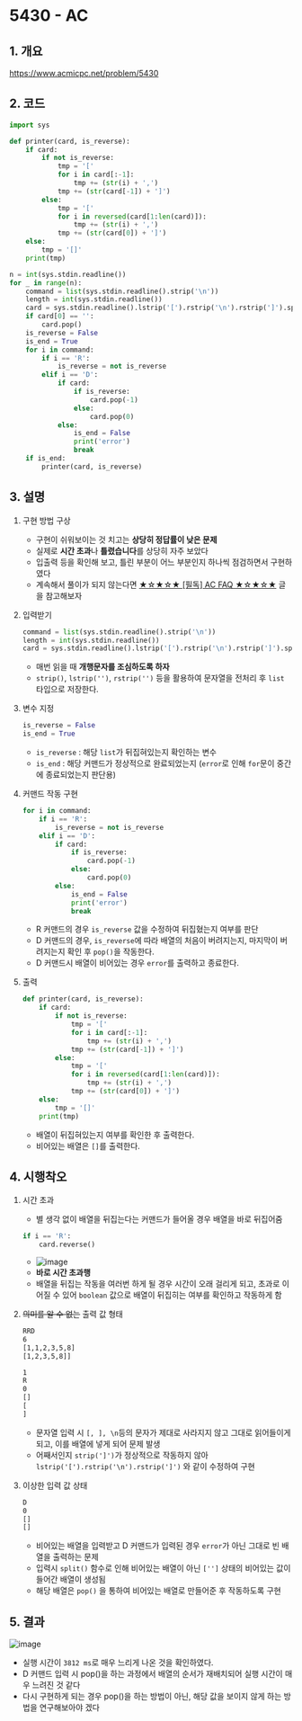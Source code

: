 # 5430 - AC

## 1. 개요

https://www.acmicpc.net/problem/5430

## 2. 코드

```python
import sys

def printer(card, is_reverse):
    if card:
        if not is_reverse:
            tmp = '['
            for i in card[:-1]:
                tmp += (str(i) + ',')
            tmp += (str(card[-1]) + ']')
        else:
            tmp = '['
            for i in reversed(card[1:len(card)]):
                tmp += (str(i) + ',')
            tmp += (str(card[0]) + ']')
    else:
        tmp = '[]'
    print(tmp)

n = int(sys.stdin.readline())
for _ in range(n):
    command = list(sys.stdin.readline().strip('\n'))
    length = int(sys.stdin.readline())
    card = sys.stdin.readline().lstrip('[').rstrip('\n').rstrip(']').split(',')
    if card[0] == '':
        card.pop()
    is_reverse = False
    is_end = True
    for i in command:
        if i == 'R':
            is_reverse = not is_reverse
        elif i == 'D':
            if card:
                if is_reverse:
                    card.pop(-1)
                else:
                    card.pop(0)
            else:
                is_end = False
                print('error')
                break
    if is_end:
        printer(card, is_reverse)
```

## 3. 설명

1. 구현 방법 구상

    - 구현이 쉬워보이는 것 치고는 **상당히 정답률이 낮은 문제**
    - 실제로 **시간 초과**나 **틀렸습니다**를 상당히 자주 보았다
    - 입출력 등을 확인해 보고, 틀린 부분이 어느 부분인지 하나씩 점검하면서 구현하였다
    - 계속해서 풀이가 되지 않는다면 [★☆★☆★ [필독] AC FAQ ★☆★☆★](https://www.acmicpc.net/board/view/25456) 글을 참고해보자

2. 입력받기

    ```python
    command = list(sys.stdin.readline().strip('\n'))
    length = int(sys.stdin.readline())
    card = sys.stdin.readline().lstrip('[').rstrip('\n').rstrip(']').split(',')
    ```
    - 매번 읽을 때 **개행문자를 조심하도록 하자**
    - ```strip()```, ```lstrip('')```, ```rstrip('')``` 등을 활용하여 문자열을 전처리 후 ```list``` 타입으로 저장한다.

3. 변수 지정

    ```python
    is_reverse = False
    is_end = True
    ```
    - ```is_reverse``` : 해당 ```list```가 뒤집혀있는지 확인하는 변수
    - ```is_end``` : 해당 커맨드가 정상적으로 완료되었는지 (```error```로 인해 ```for```문이 중간에 종료되었는지 판단용)

4. 커맨드 작동 구현

    ```python
    for i in command:
        if i == 'R':
            is_reverse = not is_reverse
        elif i == 'D':
            if card:
                if is_reverse:
                    card.pop(-1)
                else:
                    card.pop(0)
            else:
                is_end = False
                print('error')
                break
    ```

    - R 커맨드의 경우 ```is_reverse``` 값을 수정하여 뒤집혔는지 여부를 판단
    - D 커맨드의 경우, ```is_reverse```에 따라 배열의 처음이 버려지는지, 마지막이 버려지는지 확인 후 ```pop()```을 작동한다.
    - D 커맨드시 배열이 비어있는 경우 ```error```를 출력하고 종료한다.

5. 출력

    ```python
    def printer(card, is_reverse):
        if card:
            if not is_reverse:
                tmp = '['
                for i in card[:-1]:
                    tmp += (str(i) + ',')
                tmp += (str(card[-1]) + ']')
            else:
                tmp = '['
                for i in reversed(card[1:len(card)]):
                    tmp += (str(i) + ',')
                tmp += (str(card[0]) + ']')
        else:
            tmp = '[]'
        print(tmp)
    ```

    - 배열이 뒤집혀있는지 여부를 확인한 후 출력한다.
    - 비어있는 배열은 ```[]```를 출력한다.

## 4. 시행착오

1. 시간 초과

    - 별 생각 없이 배열을 뒤집는다는 커맨드가 들어올 경우 배열을 바로 뒤집어줌
    ```python
    if i == 'R':
        card.reverse()
    ```
    - ![image](https://user-images.githubusercontent.com/29600820/87681847-1a75e580-c7ba-11ea-9676-76ef727d4c33.png)
    - **바로 시간 초과행**
    - 배열을 뒤집는 작동을 여러번 하게 될 경우 시간이 오래 걸리게 되고, 초과로 이어질 수 있어 ```boolean``` 값으로 배열이 뒤집히는 여부를 확인하고 작동하게 함

2. ~~의미를 알 수 없는~~ 출력 값 형태

    ```cmd
    RRD
    6
    [1,1,2,3,5,8]
    [1,2,3,5,8]]
    ```
    ```cmd
    1
    R
    0
    []
    [
    ]
    ```
    - 문자열 입력 시 ```[, ], \n```등의 문자가 제대로 사라지지 않고 그대로 읽어들이게 되고, 이를 배열에 넣게 되어 문제 발생
    - 어째서인지 ```strip(']')```가 정상적으로 작동하지 않아 ```lstrip('[').rstrip('\n').rstrip(']')``` 와 같이 수정하여 구현

3. 이상한 입력 값 상태

    ```cmd
    D
    0
    []
    []
    ```
    - 비어있는 배열을 입력받고 D 커맨드가 입력된 경우 ```error```가 아닌 그대로 빈 배열을 출력하는 문제
    - 입력시 ```split()``` 함수로 인해 비어있는 배열이 아닌 ```['']``` 상태의 비어있는 값이 들어간 배열이 생성됨
    - 해당 배열은 ```pop()``` 을 통하여 비어있는 배열로 만들어준 후 작동하도록 구현

## 5. 결과

![image](https://user-images.githubusercontent.com/29600820/87682897-5c535b80-c7bb-11ea-8a0e-86df64178dea.png)

- 실행 시간이 ```3812 ms```로 매우 느리게 나온 것을 확인하였다.
- D 커맨드 입력 시 pop()을 하는 과정에서 배열의 순서가 재배치되어 실행 시간이 매우 느려진 것 같다
- 다시 구현하게 되는 경우 pop()을 하는 방법이 아닌, 해당 값을 보이지 않게 하는 방법을 연구해보아야 겠다